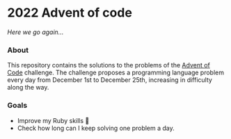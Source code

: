 # 2022 Advent of code

_Here we go again..._


### About
This repository contains the solutions to the problems of the [Advent of Code][advent-code-web] challenge.
The challenge proposes a programming language problem every day from December 1st to December 25th, increasing
in difficulty along the way.


### Goals
- Improve my Ruby skills 💎
- Check how long can I keep solving one problem a day.


[advent-code-web]: https://adventofcode.com/2022
